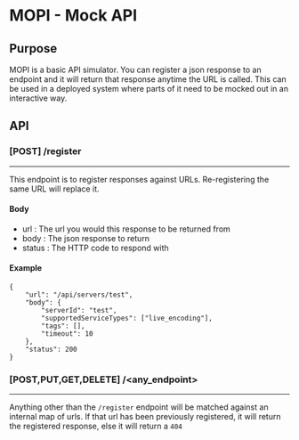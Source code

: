 # MOPI - Mock API

## Purpose
MOPI is a basic API simulator. You can register a json response to an endpoint and it will return 
that response anytime the URL is called. This can be used in a deployed system where parts of it
need to be mocked out in an interactive way.

## API

### [POST] /register
--------------------
This endpoint is to register responses against URLs. Re-registering the same URL will replace it.

#### Body
- url       : The url you would this response to be returned from
- body      : The json response to return
- status    : The HTTP code to respond with

#### Example
```
{
    "url": "/api/servers/test",
    "body": {
        "serverId": "test",
        "supportedServiceTypes": ["live_encoding"],
        "tags": [],
        "timeout": 10
    },
    "status": 200
}
```

### [POST,PUT,GET,DELETE] /<any_endpoint>
-------------------------------------
Anything other than the `/register` endpoint will be matched against an internal map of urls. 
If that url has been previously registered, it will return the registered response, else it 
will return a `404`
